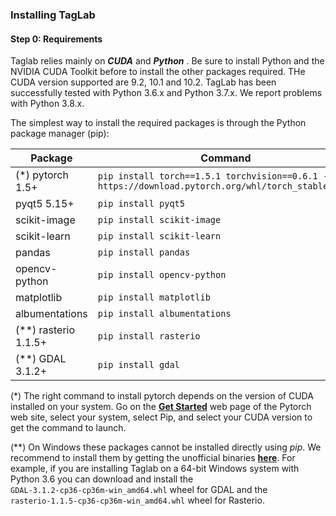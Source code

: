 ### Installing TagLab
#### Step 0: Requirements
Taglab relies mainly on __*CUDA*__ and __*Python*__ . Be sure to install Python and the NVIDIA CUDA Toolkit before 
to install the other packages required. THe CUDA version supported are 9.2, 10.1 and 10.2. 
TagLab has been successfully tested with Python 3.6.x and Python 3.7.x. We report problems with Python 3.8.x.

The simplest way to install the required packages is through the Python package manager (pip): 

| Package | Command |
|---------|---------|
|  (*) pytorch 1.5+ | `pip install torch==1.5.1 torchvision==0.6.1 -f https://download.pytorch.org/whl/torch_stable.html` |
|  pyqt5 5.15+ |  `pip install pyqt5` |
|  scikit-image  |  `pip install scikit-image` |
|  scikit-learn  | `pip install scikit-learn` |
|  pandas  | `pip install pandas` |
|  opencv-python | `pip install opencv-python` |
|  matplotlib  | `pip install matplotlib` |
|  albumentations  | `pip install albumentations` |
|  (**) rasterio 1.1.5+ | `pip install rasterio` |
|  (**) GDAL 3.1.2+ | `pip install gdal` | 


(*) The right command to install pytorch depends on the version of CUDA installed on your system. 
Go on the **[Get Started](https://pytorch.org/get-started/locally)** web page of the Pytorch web site, select your system, select Pip, and select your CUDA version to get the command to launch.

(**) On Windows these packages cannot be installed directly using *pip*. We recommend to install them by getting the 
unofficial binaries **[here](https://www.lfd.uci.edu/~gohlke/pythonlibs/)**. For example, if you are installing 
Taglab on a 64-bit Windows system with Python 3.6 you can download and install the `GDAL‑3.1.2‑cp36‑cp36m‑win_amd64.whl` 
wheel for GDAL and the `rasterio‑1.1.5‑cp36‑cp36m‑win_amd64.whl` wheel for Rasterio.